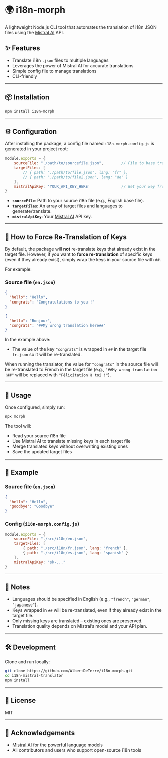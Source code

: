 # 🌍 i18n-morph

A lightweight Node.js CLI tool that automates the translation of i18n JSON files using the [Mistral AI](https://mistral.ai) API.

## ✨ Features

- Translate i18n `.json` files to multiple languages
- Leverages the power of Mistral AI for accurate translations
- Simple config file to manage translations
- CLI-friendly

---

## 📦 Installation

```bash
npm install i18n-morph
```

---

## ⚙️ Configuration

After installing the package, a config file named `i18n-morph.config.js` is generated in your project root:

```js
module.exports = {
    sourceFile: "./path/to/sourcefile.json",        // File to base translations on
    targetFiles: [
        // { path: "./path/to/file.json", lang: "fr" },
        // { path: "./path/to/file2.json", lang: "de" }
    ],
    mistralApiKey: 'YOUR_API_KEY_HERE'              // Get your key from https://console.mistral.ai/api-keys
}
```

- **`sourceFile`**: Path to your source i18n file (e.g., English base file).
- **`targetFiles`**: An array of target files and languages to generate/translate.
- **`mistralApiKey`**: Your [Mistral AI](https://mistral.ai) API key.

---

## 📝 How to Force Re-Translation of Keys

By default, the package will **not** re-translate keys that already exist in the target file. However, if you want to **force re-translation** of specific keys (even if they already exist), simply wrap the keys in your source file with `##`.

For example:

### Source file (`en.json`)

```json
{
  "hello": "Hello",
  "congrats": "Congratulations to you !"
}
```

```json
{
  "hello": "Bonjour",
  "congrats": "##My wrong translation here##"
}
```

In the example above:
- The value of the key `"congrats"` is wrapped in `##` in the target file `fr.json` so it will be re-translated.

When running the translator, the value for `"congrats"` in the source file will be re-translated to French in the target file (e.g., `"##My wrong translation !##"` will be replaced with `"Félicitation à toi !"`).

---

## 🚀 Usage

Once configured, simply run:

```bash
npx morph
```

The tool will:
- Read your source i18n file
- Use Mistral AI to translate missing keys in each target file
- Merge translated keys without overwriting existing ones
- Save the updated target files

---

## 📁 Example

### Source file (`en.json`)

```json
{
  "hello": "Hello",
  "goodbye": "Goodbye"
}
```

### Config (`i18n-morph.config.js`)

```js
module.exports = {
    sourceFile: "./src/i18n/en.json",
    targetFiles: [
        { path: "./src/i18n/fr.json", lang: "french" },
        { path: "./src/i18n/es.json", lang: "spanish" }
    ],
    mistralApiKey: "sk-..."
}
```

---

## 🧠 Notes

- Languages should be specified in English (e.g., `"french"`, `"german"`, `"japanese"`).
- Keys wrapped in `##` will be re-translated, even if they already exist in the target file.
- Only missing keys are translated – existing ones are preserved.
- Translation quality depends on Mistral’s model and your API plan.

---

## 🛠️ Development

Clone and run locally:

```bash
git clone https://github.com/AlbertDeTerre/i18n-morph.git
cd i18n-mistral-translator
npm install
```

---

## 📄 License

MIT

---

## 🙌 Acknowledgements

- [Mistral AI](https://mistral.ai) for the powerful language models
- All contributors and users who support open-source i18n tools